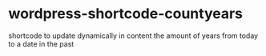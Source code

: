 # wordpress-shortcode-countyears
shortcode to update dynamically in content the amount of years from today to a date in the past

